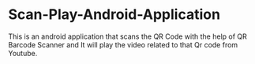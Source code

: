 # Scan-Play-Android-Application
This is an android application that scans the QR Code with the help of QR Barcode Scanner and It will play the video related to that Qr code from Youtube.
